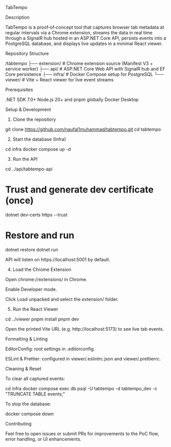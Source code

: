 TabTempo

Description

TabTempo is a proof‑of‑concept tool that captures browser tab metadata at regular intervals via a Chrome extension, streams the data in real time through a SignalR hub hosted in an ASP.NET Core API, persists events into a PostgreSQL database, and displays live updates in a minimal React viewer.

Repository Structure

/tabtempo
├── extension/       # Chrome extension source (Manifest V3 + service worker)
├── api/             # ASP.NET Core Web API with SignalR hub and EF Core persistence
├── infra/           # Docker Compose setup for PostgreSQL
└── viewer/          # Vite + React viewer for live event streams

Prerequisites

.NET SDK 7.0+
Node.js 20+ and pnpm globally
Docker Desktop

Setup & Development

1. Clone the repository

git clone https://github.com/naufal1muhammad/tabtempo.git
cd tabtempo

2. Start the database (Infra)

cd infra
docker compose up -d

3. Run the API

cd ../api/tabtempo-api
# Trust and generate dev certificate (once)
dotnet dev-certs https --trust
# Restore and run
dotnet restore
dotnet run

API will listen on https://localhost:5001 by default.

4. Load the Chrome Extension

Open chrome://extensions/ in Chrome.

Enable Developer mode.

Click Load unpacked and select the extension/ folder.

5. Run the React Viewer

cd ../viewer
pnpm install
pnpm dev

Open the printed Vite URL (e.g. http://localhost:5173) to see live tab events.

Formatting & Linting

EditorConfig: root settings in .editorconfig.

ESLint & Prettier: configured in viewer/.eslintrc.json and viewer/.prettierrc.

Cleaning & Reset

To clear all captured events:

cd infra
docker compose exec db psql -U tabtempo -d tabtempo_dev -c "TRUNCATE TABLE events;"

To stop the database:

docker compose down

Contributing

Feel free to open issues or submit PRs for improvements to the PoC flow, error handling, or UI enhancements.